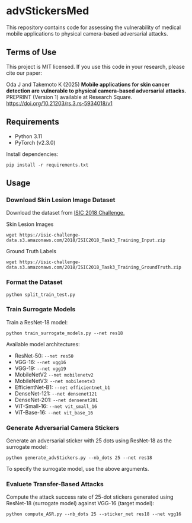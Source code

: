 # advStickersMed
This repository contains code for assessing the vulnerability of medical mobile applications to physical camera-based adversarial attacks.

## Terms of Use
This project is MIT licensed. If you use this code in your research, please cite our paper:

Oda J and Takemoto K (2025) **Mobile applications for skin cancer detection are vulnerable to physical camera-based adversarial attacks.** PREPRINT (Version 1) available at Research Square. https://doi.org/10.21203/rs.3.rs-5934018/v1

## Requirements

* Python 3.11
* PyTorch (v2.3.0)

Install dependencies:
```
pip install -r requirements.txt
```

## Usage
### Download Skin Lesion Image Dataset
Download the dataset from [ISIC 2018 Challenge.](https://challenge.isic-archive.com/data/#2018)

Skin Lesion Images
```
wget https://isic-challenge-data.s3.amazonaws.com/2018/ISIC2018_Task3_Training_Input.zip
```

Ground Truth Labels
```
wget https://isic-challenge-data.s3.amazonaws.com/2018/ISIC2018_Task3_Training_GroundTruth.zip
```

### Format the Dataset
```
python split_train_test.py
```

### Train Surrogate Models
Train a ResNet-18 model:
```
python train_surrogate_models.py --net res18
```

Available model architectures:

* ResNet-50: ``--net res50``
* VGG-16: ``--net vgg16``
* VGG-19: ``--net vgg19``
* MobileNetV2 ``--net mobilenetv2``
* MobileNetV3: ``--net mobilenetv3``
* EfficientNet-B1: ``--net efficientnet_b1``
* DenseNet-121: ``--net densenet121``
* DenseNet-201: ``--net densenet201``
* ViT-Small-16: ``--net vit_small_16``
* ViT-Base-16: ``--net vit_base_16``

### Generate Adversarial Camera Stickers
Generate an adversarial sticker with 25 dots using ResNet-18 as the surrogate model:
```
python generate_advStickers.py --nb_dots 25 --net res18
```

To specify the surrogate model, use the above arguments.

### Evaluete Transfer-Based Attacks
Compute the attack success rate of 25-dot stickers generated using ResNet-18 (surrogate model) against VGG-16 (target model):
```
python compute_ASR.py --nb_dots 25 --sticker_net res18 --net vgg16
```
